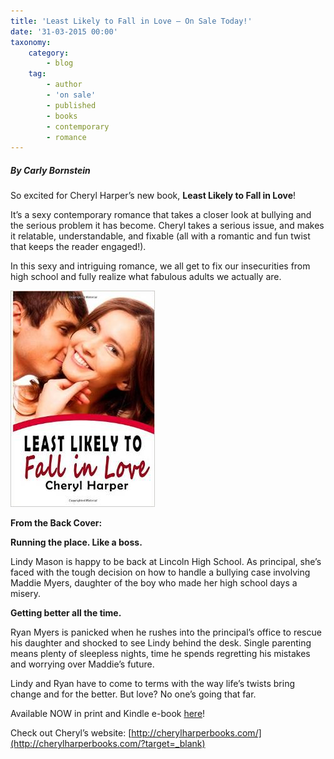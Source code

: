 ```yaml
---
title: 'Least Likely to Fall in Love – On Sale Today!'
date: '31-03-2015 00:00'
taxonomy:
    category:
        - blog
    tag:
        - author
        - 'on sale'
        - published
        - books
        - contemporary
        - romance
---
```


##### By Carly Bornstein

So excited for Cheryl Harper’s new book, **Least Likely to Fall in Love**!

It’s a sexy contemporary romance that takes a closer look at bullying and the serious problem it has become. Cheryl takes a serious issue, and makes it relatable, understandable, and fixable (all with a romantic and fun twist that keeps the reader engaged!).

In this sexy and intriguing romance, we all get to fix our insecurities from high school and fully realize what fabulous adults we actually are.

![](LeastlikelytoFallinLove_cover.jpg)

**From the Back Cover:**

**Running the place. Like a boss.**

Lindy Mason is happy to be back at Lincoln High School. As principal, she’s faced with the tough decision on how to handle a bullying case involving Maddie Myers, daughter of the boy who made her high school days a misery.

**Getting better all the time.**

Ryan Myers is panicked when he rushes into the principal’s office to rescue his daughter and shocked to see Lindy behind the desk. Single parenting means plenty of sleepless nights, time he spends regretting his mistakes and worrying over Maddie’s future.

Lindy and Ryan have to come to terms with the way life’s twists bring change and for the better. But love? No one’s going that far.

Available NOW in print and Kindle e-book [here](http://www.amazon.com/Least-Likely-Fall-Cheryl-Harper/dp/1508676968/ref=sr_1_1?ie=UTF8&qid=1427839154&sr=8-1&keywords=least+likely+to+fall+in+love?target=_blank)!

Check out Cheryl’s website: [http://cherylharperbooks.com/](http://cherylharperbooks.com/?target=_blank)